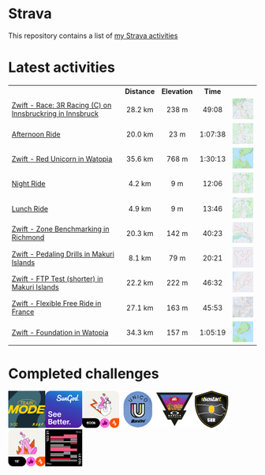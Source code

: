 # Strava

This repository contains a list of [my Strava activities](https://www.strava.com/athletes/62214940)

# Latest activities
<!--START_SECTION:strava-activities-->
<table>
    <tr>
        <th></th>
        <th align="center">Distance</th>
        <th align="center">Elevation</th>
        <th align="center">Time</th>
        <th></th>
    </tr>
            <tr>
            <td><a href="https://www.strava.com/activities/9162422046">Zwift - Race: 3R Racing (C) on Innsbruckring in Innsbruck</a></td>
            <td align="center">28.2 km</td>
            <td align="center">238 m</td>
            <td align="center">49:08</td>
                            <td><img src="files/activities/9162422046/103ab394-fe20-11ed-9942-9a34a3268d72.png" width="100" /></td>
                    </tr>
            <tr>
            <td><a href="https://www.strava.com/activities/9157342987">Afternoon Ride</a></td>
            <td align="center">20.0 km</td>
            <td align="center">23 m</td>
            <td align="center">1:07:38</td>
                            <td><img src="files/activities/9157342987/6eef28e6-fd73-11ed-b177-00224804aad3.png" width="100" /></td>
                    </tr>
            <tr>
            <td><a href="https://www.strava.com/activities/9155976770">Zwift - Red Unicorn in Watopia</a></td>
            <td align="center">35.6 km</td>
            <td align="center">768 m</td>
            <td align="center">1:30:13</td>
                            <td><img src="files/activities/9155976770/6cdaa4d6-fd73-11ed-9f5a-00224804aad3.png" width="100" /></td>
                    </tr>
            <tr>
            <td><a href="https://www.strava.com/activities/9152881957">Night Ride</a></td>
            <td align="center">4.2 km</td>
            <td align="center">9 m</td>
            <td align="center">12:06</td>
                            <td><img src="files/activities/9152881957/6c30ad96-fd73-11ed-808c-00224804aad3.png" width="100" /></td>
                    </tr>
            <tr>
            <td><a href="https://www.strava.com/activities/9148704237">Lunch Ride</a></td>
            <td align="center">4.9 km</td>
            <td align="center">9 m</td>
            <td align="center">13:46</td>
                            <td><img src="files/activities/9148704237/103a09f2-fc82-11ed-b9c2-000d3a10a046.png" width="100" /></td>
                    </tr>
            <tr>
            <td><a href="https://www.strava.com/activities/9138675211">Zwift - Zone Benchmarking in Richmond</a></td>
            <td align="center">20.3 km</td>
            <td align="center">142 m</td>
            <td align="center">40:23</td>
                            <td><img src="files/activities/9138675211/0bdab31e-fbbc-11ed-8660-9a34a3268d72.png" width="100" /></td>
                    </tr>
            <tr>
            <td><a href="https://www.strava.com/activities/9138442860">Zwift - Pedaling Drills in Makuri Islands</a></td>
            <td align="center">8.1 km</td>
            <td align="center">79 m</td>
            <td align="center">20:21</td>
                            <td><img src="files/activities/9138442860/0b8a59f0-fbbc-11ed-9b66-9a34a3268d72.png" width="100" /></td>
                    </tr>
            <tr>
            <td><a href="https://www.strava.com/activities/9132215821">Zwift - FTP Test (shorter) in Makuri Islands</a></td>
            <td align="center">22.2 km</td>
            <td align="center">222 m</td>
            <td align="center">46:32</td>
                            <td><img src="files/activities/9132215821/0ae15210-fbbc-11ed-b507-9a34a3268d72.png" width="100" /></td>
                    </tr>
            <tr>
            <td><a href="https://www.strava.com/activities/9120215227">Zwift - Flexible Free Ride in France</a></td>
            <td align="center">27.1 km</td>
            <td align="center">163 m</td>
            <td align="center">45:53</td>
                            <td><img src="files/activities/9120215227/089eba9c-fbbc-11ed-a5c0-9a34a3268d72.png" width="100" /></td>
                    </tr>
            <tr>
            <td><a href="https://www.strava.com/activities/9111623965">Zwift - Foundation in Watopia</a></td>
            <td align="center">34.3 km</td>
            <td align="center">157 m</td>
            <td align="center">1:05:19</td>
                            <td><img src="files/activities/9111623965/061c97e4-fbbc-11ed-a109-9a34a3268d72.png" width="100" /></td>
                    </tr>
    </table>
<!--END_SECTION:strava-activities-->

# Completed challenges
<!--START_SECTION:strava-challenges-->
<a href="https://www.strava.com/challenges/The-MAAP-TRAIN-MODE-Challenge"><img src="files/trophies/12dafeba-fe20-11ed-a9b3-9a34a3268d72.png" width="75" /></a><a href="https://www.strava.com/challenges/see-better-with-sungod"><img src="files/trophies/1dbaa90e-fd83-11ed-831a-000d3aed3e12.png" width="75" /></a><a href="https://www.strava.com/challenges/May-Cycling-Consistency-Challenge-2023"><img src="files/trophies/6f64d38e-fd73-11ed-bb08-00224804aad3.png" width="75" /></a><a href="https://www.strava.com/challenges/santini-unico-challenge"><img src="files/trophies/c25913d4-fbbb-11ed-9944-9a34a3268d72.png" width="75" /></a><a href="https://www.strava.com/challenges/oakley-cycling-challenge-2023"><img src="files/trophies/c1c4d5fc-fbbb-11ed-b7cf-9a34a3268d72.png" width="75" /></a><a href="https://www.strava.com/challenges/isostar-workout-club-get-fit"><img src="files/trophies/c17b1d9a-fbbb-11ed-bd88-9a34a3268d72.png" width="75" /></a><a href="https://www.strava.com/challenges/May-Indoor-Workout-Challenge-2023"><img src="files/trophies/c174ecc2-fbbb-11ed-b139-9a34a3268d72.png" width="75" /></a><a href="https://www.strava.com/challenges/le-col-giro-challenge-2023"><img src="files/trophies/c0f1b0a0-fbbb-11ed-b92b-9a34a3268d72.png" width="75" /></a>
<!--END_SECTION:strava-challenges-->